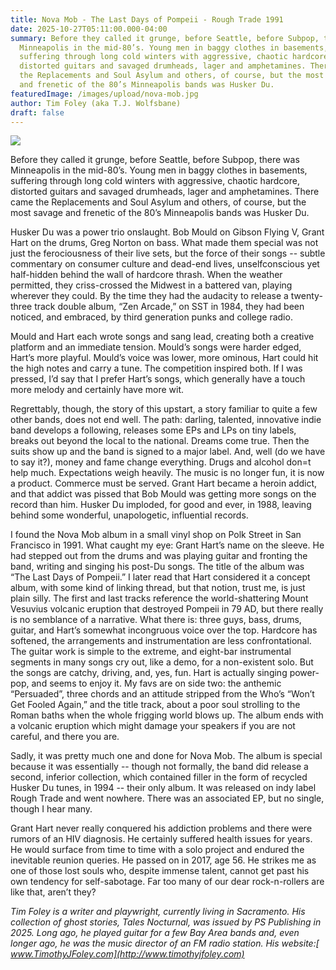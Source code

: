 ```yaml
---
title: Nova Mob - The Last Days of Pompeii - Rough Trade 1991
date: 2025-10-27T05:11:00.000-04:00
summary: Before they called it grunge, before Seattle, before Subpop, there was
  Minneapolis in the mid-80’s. Young men in baggy clothes in basements,
  suffering through long cold winters with aggressive, chaotic hardcore,
  distorted guitars and savaged drumheads, lager and amphetamines. There came
  the Replacements and Soul Asylum and others, of course, but the most savage
  and frenetic of the 80’s Minneapolis bands was Husker Du.
featuredImage: /images/upload/nova-mob.jpg
author: Tim Foley (aka T.J. Wolfsbane)
draft: false
---
```

![](/images/upload/nova-mob.jpg)

Before they called it grunge, before Seattle, before Subpop, there was Minneapolis in the mid-80’s. Young men in baggy clothes in basements, suffering through long cold winters with aggressive, chaotic hardcore, distorted guitars and savaged drumheads, lager and amphetamines. There came the Replacements and Soul Asylum and others, of course, but the most savage and frenetic of the 80’s Minneapolis bands was Husker Du.

Husker Du was a power trio onslaught. Bob Mould on Gibson Flying V, Grant Hart on the drums, Greg Norton on bass. What made them special was not just the ferociousness of their live sets, but the force of their songs -- subtle commentary on consumer culture and dead-end lives, unselfconscious yet half-hidden behind the wall of hardcore thrash. When the weather permitted, they criss-crossed the Midwest in a battered van, playing wherever they could. By the time they had the audacity to release a twenty-three track double album, “Zen Arcade,” on SST in 1984, they had been noticed, and embraced, by third generation punks and college radio. 

Mould and Hart each wrote songs and sang lead, creating both a creative platform and an immediate tension. Mould’s songs were harder edged, Hart’s more playful. Mould’s voice was lower, more ominous, Hart could hit the high notes and carry a tune. The competition inspired both. If I was pressed, I’d say that I prefer Hart’s songs, which generally have a touch more melody and certainly have more wit.  

Regrettably, though, the story of this upstart, a story familiar to quite a few other bands, does not end well. The path: darling, talented, innovative indie band develops a following, releases some EPs and LPs on tiny labels, breaks out beyond the local to the national. Dreams come true. Then the suits show up and the band is signed to a major label. And, well (do we have to say it?), money and fame change everything. Drugs and alcohol don=t help much. Expectations weigh heavily. The music is no longer fun, it is now a product. Commerce must be served. Grant Hart became a heroin addict, and that addict was pissed that Bob Mould was getting more songs on the record than him. Husker Du imploded, for good and ever, in 1988, leaving behind some wonderful, unapologetic, influential records.


I found the Nova Mob album in a small vinyl shop on Polk Street in San Francisco in 1991. What caught my eye: Grant Hart’s name on the sleeve. He had stepped out from the drums and was playing guitar and fronting the band, writing and singing his post-Du songs. The title of the album was “The Last Days of Pompeii.” I later read that Hart considered it a concept album, with some kind of linking thread, but that notion, trust me, is just plain silly. The first and last tracks reference the world-shattering Mount Vesuvius volcanic eruption that destroyed Pompeii in 79 AD, but there really is no semblance of a narrative. What there is: three guys, bass, drums, guitar, and Hart’s somewhat incongruous voice over the top. Hardcore has softened, the arrangements and instrumentation are less confrontational. The guitar work is simple to the extreme, and eight-bar instrumental segments in many songs cry out, like a demo, for a non-existent solo. But the songs are catchy, driving, and, yes, fun. Hart is actually singing power-pop, and seems to enjoy it. My favs are on side two: the anthemic “Persuaded”, three chords and an attitude stripped from the Who’s “Won’t Get Fooled Again,” and the title track, about a poor soul strolling to the Roman baths when the whole frigging world blows up. The album ends with a volcanic eruption which might damage your speakers if you are not careful, and there you are.

Sadly, it was pretty much one and done for Nova Mob. The album is special because it was essentially -- though not formally, the band did release a second, inferior collection, which contained filler in the form of recycled Husker Du tunes, in 1994 -- their only album. It was released on indy label Rough Trade and went nowhere. There was an associated EP, but no single, though I hear many.

Grant Hart never really conquered his addiction problems and there were rumors of an HIV diagnosis. He certainly suffered health issues for years. He would surface from time to time with a solo project and endured the inevitable reunion queries. He passed on in 2017, age 56. He strikes me as one of those lost souls who, despite immense talent, cannot get past his own tendency for self-sabotage. Far too many of our dear rock-n-rollers are like that, aren’t they?        

*Tim Foley is a writer and playwright, currently living in Sacramento. His collection of ghost stories, Tales Nocturnal, was issued by PS Publishing in 2025. Long ago, he played guitar for a few Bay Area bands and, even longer ago, he was the music director of an FM radio station. His website:[ www.TimothyJFoley.com](http://www.timothyjfoley.com)*
